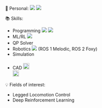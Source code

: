 :raising_hand: Personal:
<a href="mailto:chlgns202@gmail.com" target="_blank"><img src="https://img.shields.io/badge/Gmail-EA4335?style=flat-square&logo=Gmail&logoColor=white"/></a>
<a href="https://rightful-jodhpur-42d.notion.site/TRo202-c14628292c50479e985e9e604f387496" target="_blank"><img src="https://img.shields.io/badge/Notion-000000?style=flat-square&logo=Notion&logoColor=white"/></a>



:books: Skills: 
- Programming <img src="https://img.shields.io/badge/Python-3776AB?style=flat&logo=Python&logoColor=white"> <img src="https://img.shields.io/badge/C++-00599C?style=flat&logo=C++&logoColor=white">
- ML/RL <img src="https://img.shields.io/badge/TensorFlow-FF6F00?style=flat&logo=TensorFlow&logoColor=white">
- QP Solver <img height="17" src="https://osqp.org/assets/images/logo.png">
- Robotics <img src="https://img.shields.io/badge/ROS-22314E?style=flat&logo=ROS&logoColor=white"> (ROS 1 Melodic, ROS 2 Foxy)
- Simulation <code> <img height="17" src="https://gazebosim.org/assets/icon/android-icon-192x192.png"   style="max-width: 100%;"> </code>
- CAD <code><img height="20" 
src="https://www.nicepng.com/png/detail/935-9356546_autodesk-fusion-360-logo-nt-number.png" 
style="max-width: 100%;"> </code>&nbsp; <code> <img height="20" src="https://getlogovector.com/wp-content/uploads/2020/03/creo-3d-cad-software-logo-vector.png" style="max-width: 100%;"> </code> 
  
  



:bulb: Fields of interest:
- Legged Locomotion Control
- Deep Reinforcement Learning




